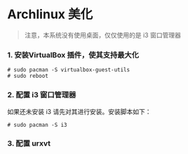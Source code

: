 # Archlinux 美化

> 注意，本系统没有使用桌面，仅仅使用的是 i3 窗口管理器

### 1. 安装VirtualBox 插件，使其支持最大化

```
# sudo pacman -S virtualbox-guest-utils
# sudo reboot
```

### 2. 配置 i3 窗口管理器
如果还未安装 i3 请先对其进行安装。安装脚本如下：
```
# sudo pacman -S i3
```

### 3. 配置 urxvt
